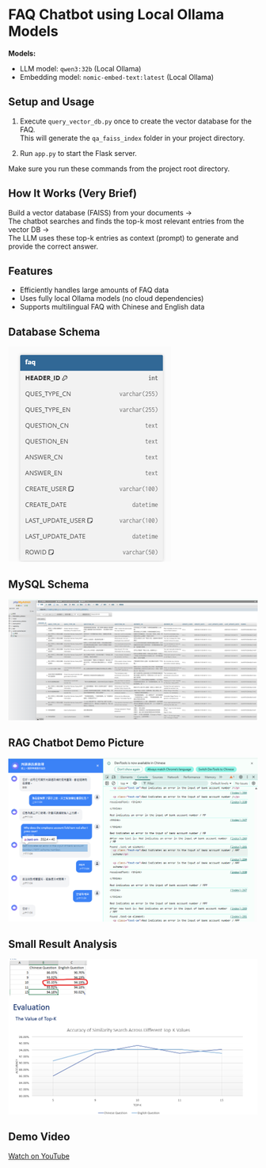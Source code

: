 # FAQ Chatbot using Local Ollama Models

**Models:**  
- LLM model: `qwen3:32b` (Local Ollama)  
- Embedding model: `nomic-embed-text:latest` (Local Ollama)

## Setup and Usage

1. Execute `query_vector_db.py` once to create the vector database for the FAQ.  
   This will generate the `qa_faiss_index` folder in your project directory.

2. Run `app.py` to start the Flask server.  

Make sure you run these commands from the project root directory.

## How It Works (Very Brief)

Build a vector database (FAISS) from your documents →  
The chatbot searches and finds the top-k most relevant entries from the vector DB →  
The LLM uses these top-k entries as context (prompt) to generate and provide the correct answer.

## Features

- Efficiently handles large amounts of FAQ data  
- Uses fully local Ollama models (no cloud dependencies)  
- Supports multilingual FAQ with Chinese and English data

## Database Schema

![Database Schema](images/db_schema.png)

## MySQL Schema

![MySQL Schema](images/mysql_schema.png)

## RAG Chatbot Demo Picture

![Result Analysis](images/RAGchatbot.png)

## Small Result Analysis

![Result Analysis](images/result_analysis.png)

## Demo Video

[Watch on YouTube](https://youtube.com/shorts/f5mioYKm0f0)
